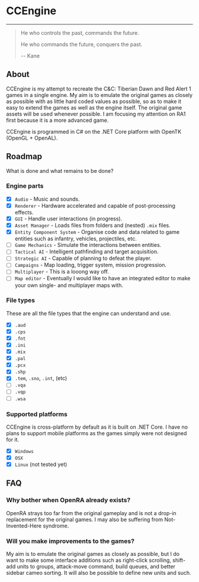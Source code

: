 # CCEngine
---

> He who controls the past, commands the future.
>
> He who commands the future, conquers the past.
>
> -- Kane

## About

CCEngine is my attempt to recreate the C&C: Tiberian Dawn and Red Alert 1 games in a single engine. My aim is to emulate the original games as closely as possible with as little hard coded values as possible, so as to make it easy to extend the games as well as the engine itself. The original game assets will be used whenever possible. I am focusing my attention on RA1 first because it is a more advanced game.

CCEngine is programmed in C# on the .NET Core platform with OpenTK (OpenGL + OpenAL).

## Roadmap

What is done and what remains to be done?

### Engine parts

* [x] `Audio` - Music and sounds.
* [x] `Renderer` - Hardware accelerated and capable of post-processing effects.
* [x] `GUI` - Handle user interactions (in progress).
* [x] `Asset Manager` - Loads files from folders and (nested) `.mix` files.
* [x] `Entity Component System` - Organise code and data related to game entities such as infantry, vehicles, projectiles, etc.
* [ ] `Game Mechanics` - Simulate the interactions between entities.
* [ ] `Tactical AI` - Intelligent pathfinding and target acquisition.
* [ ] `Strategic AI` - Capable of planning to defeat the player.
* [ ] `Campaigns` - Map loading, trigger system, mission progression.
* [ ] `Multiplayer` - This is a looong way off.
* [ ] `Map editor` - Eventually I would like to have an integrated editor to make your own single- and multiplayer maps with.

### File types

These are all the file types that the engine can understand and use.

* [x] `.aud`
* [x] `.cps`
* [x] `.fnt`
* [x] `.ini`
* [x] `.mix`
* [x] `.pal`
* [x] `.pcx`
* [x] `.shp`
* [x] `.tem`, `.sno`, `.int`, (etc)
* [ ] `.vqa`
* [ ] `.vqp`
* [ ] `.wsa`

### Supported platforms

CCEngine is cross-platform by default as it is built on .NET Core. I have no plans to support mobile platforms as the games simply were not designed for it.

* [x] `Windows`
* [x] `OSX`
* [x] `Linux` (not tested yet)

## FAQ

### Why bother when OpenRA already exists?

OpenRA strays too far from the original gameplay and is not a drop-in replacement for the original games. I may also be suffering from Not-Invented-Here syndrome.

### Will you make improvements to the games?

My aim is to emulate the original games as closely as possible, but I do want to make some interface additions such as right-click scrolling, shift-add units to groups, attack-move command, build queues, and better sidebar cameo sorting. It will also be possible to define new units and such.
